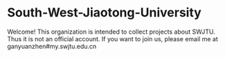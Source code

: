 # South-West-Jiaotong-University
Welcome! This organization is intended to collect projects about SWJTU. Thus it is not an official account.
If you want to join us, please email me at ganyuanzhen#my.swjtu.edu.cn
